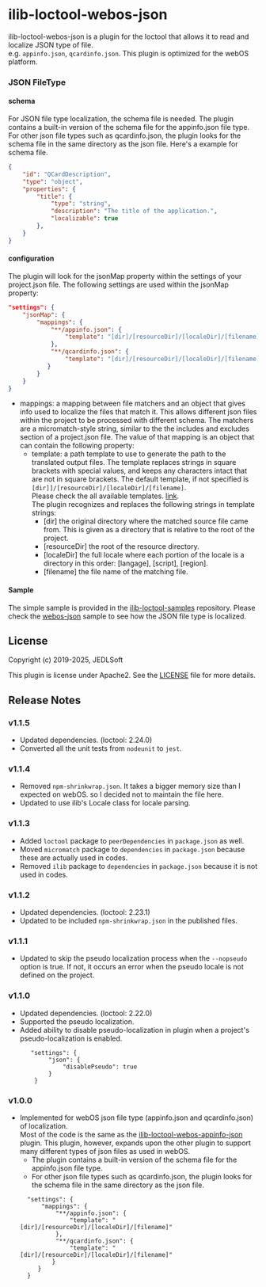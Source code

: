 # ilib-loctool-webos-json

ilib-loctool-webos-json is a plugin for the loctool that allows it to read and localize JSON type of file.   
e.g. `appinfo.json`, `qcardinfo.json`. This plugin is optimized for the webOS platform.

### JSON FileType

#### schema
For JSON file type localization, the schema file is needed. 
The plugin contains a built-in version of the schema file for the appinfo.json file type. For other json file types such as qcardinfo.json, the plugin looks for the schema file in the same directory as the json file. Here's a example for schema file.
```json
{
    "id": "QCardDescription",
    "type": "object",
    "properties": {
        "title": {
            "type": "string",
            "description": "The title of the application.",
            "localizable": true
        },
    }
}
```
#### configuration
The plugin will look for the jsonMap property within the settings of your project.json file. The following settings are used within the jsonMap property:
```json
"settings": {
    "jsonMap": {
        "mappings": {
            "**/appinfo.json": {
                "template": "[dir]/[resourceDir]/[localeDir]/[filename]"
            },
            "**/qcardinfo.json": {
                "template": "[dir]/[resourceDir]/[localeDir]/[filename]"
           }
        }
    }
}
```
 - mappings: a mapping between file matchers and an object that gives info used to localize the files that match it. This allows different json files within the project to be processed with different schema. The matchers are a micromatch-style string, similar to the the includes and excludes section of a project.json file. The value of that mapping is an object that can contain the following property:
   - template: a path template to use to generate the path to the translated output files. The template replaces strings in square brackets with special values, and keeps any characters intact that are not in square brackets. The default template, if not specified is `[dir]]/[resourceDir]/[localeDir]/[filename]`.   
 Please check the all available templates. [link](https://github.com/iLib-js/loctool/blob/development/lib/utils.js#L1893).    
 The plugin recognizes and replaces the following strings in template strings:
      - [dir] the original directory where the matched source file came from. This is given as a directory that is relative to the root of the project.
      - [resourceDir] the root of the resource directory.
      - [localeDir] the full locale where each portion of the locale is a directory in this order: [langage], [script], [region].
      - [filename] the file name of the matching file.

#### Sample
The simple sample is provided in the [ilib-loctool-samples](https://github.com/iLib-js/ilib-loctool-samples) repository.
Please check the [webos-json](https://github.com/iLib-js/ilib-loctool-samples/tree/main/webos-json) sample to see how the JSON file type is localized.

## License

Copyright (c) 2019-2025, JEDLSoft

This plugin is license under Apache2. See the [LICENSE](./LICENSE)
file for more details.

## Release Notes
### v1.1.5
* Updated dependencies. (loctool: 2.24.0)
* Converted all the unit tests from `nodeunit` to `jest`.

### v1.1.4
* Removed `npm-shrinkwrap.json`. It takes a bigger memory size than I expected on webOS. so I decided not to maintain the file here.
* Updated to use ilib's Locale class for locale parsing.

### v1.1.3
* Added `loctool` package to `peerDependencies` in `package.json` as well.
* Moved `micromatch` package to `dependencies` in `package.json` because these are actually used in codes.
* Removed `ilib` package to `dependencies` in `package.json` because it is not used in codes.

### v1.1.2
* Updated dependencies. (loctool: 2.23.1)
* Updated to be included `npm-shrinkwrap.json` in the published files.

### v1.1.1
* Updated to skip the pseudo localization process when the `--nopseudo` option is true.
  If not, it occurs an error when the pseudo locale is not defined on the project.

### v1.1.0
* Updated dependencies. (loctool: 2.22.0)
* Supported the pseudo localization.
* Added ability to disable pseudo-localization in plugin when a project's pseudo-localization is enabled.
    ~~~~
       "settings": {
            "json": {
                "disablePseudo": true
            }
        }
    ~~~~

### v1.0.0
* Implemented for webOS json file type (appinfo.json and qcardinfo.json) of localization.  
  Most of the code is the same as the [ilib-loctool-webos-appinfo-json](https://github.com/iLib-js/ilib-loctool-webos-appinfo-json) plugin.
  This plugin, however, expands upon the other plugin to support many different types of json files as used in webOS.
  * The plugin contains a built-in version of the schema file for the appinfo.json file type.
  * For other json file types such as qcardinfo.json, the plugin looks for the schema file in the same directory as the json file.
  ~~~~
    "settings": {
        "mappings": {
            "**/appinfo.json": {
                "template": "[dir]/[resourceDir]/[localeDir]/[filename]"
            },
            "**/qcardinfo.json": {
                "template": "[dir]/[resourceDir]/[localeDir]/[filename]"
           }
       }
    }
  ~~~~